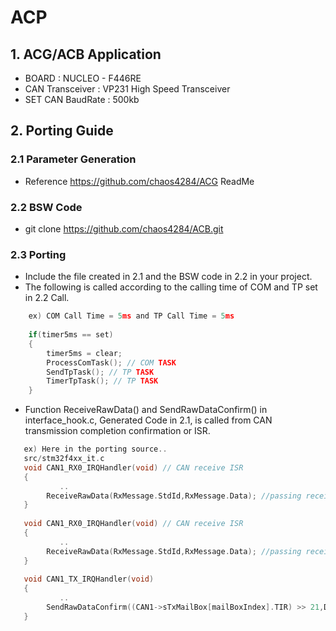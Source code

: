 # ACP
## 1. ACG/ACB Application
- BOARD : NUCLEO - F446RE
- CAN Transceiver : VP231 High Speed Transceiver
- SET CAN BaudRate : 500kb

## 2. Porting Guide
### 2.1 Parameter Generation
- Reference https://github.com/chaos4284/ACG ReadMe

### 2.2 BSW Code
- git clone https://github.com/chaos4284/ACB.git

### 2.3 Porting 
- Include the file created in 2.1 and the BSW code in 2.2 in your project.
- The following is called according to the calling time of COM and TP set in 2.2 Call.
```C    
    ex) COM Call Time = 5ms and TP Call Time = 5ms 
    
    if(timer5ms == set)
    {
        timer5ms = clear;
        ProcessComTask(); // COM TASK
        SendTpTask(); // TP TASK
        TimerTpTask(); // TP TASK
    }
```

-  Function ReceiveRawData() and SendRawDataConfirm() in interface_hook.c, Generated Code in 2.1, is called from CAN transmission completion confirmation or ISR.
```C
   ex) Here in the porting source..
   src/stm32f4xx_it.c
   void CAN1_RX0_IRQHandler(void) // CAN receive ISR
   {
           ..
        ReceiveRawData(RxMessage.StdId,RxMessage.Data); //passing received CAN ID and CAN DATA
   }
   
   void CAN1_RX0_IRQHandler(void) // CAN receive ISR
   {
           ..
        ReceiveRawData(RxMessage.StdId,RxMessage.Data); //passing received CAN ID and CAN DATA
   }
   
   void CAN1_TX_IRQHandler(void)
   {
           ..
        SendRawDataConfirm((CAN1->sTxMailBox[mailBoxIndex].TIR) >> 21,Data); //passing transmitted CAN ID and CAN DATA
   }
```   
